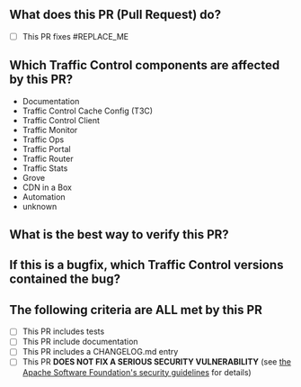 <!--
************ STOP!! ************
If this Pull Request is intended to fix a security vulnerability, DO NOT submit it! Instead, contact
the Apache Traffic Control Security Team at security@trafficcontrol.apache.org and follow the
guidelines at https://apache.org/security regarding vulnerability disclosure.
-->
## What does this PR (Pull Request) do?
- [ ] This PR fixes #REPLACE_ME
<!-- Or you can say
- [x] This PR is not related to any Issue

A description of your PR goes here ↓ -->


## Which Traffic Control components are affected by this PR?
<!-- Please delete all components from this list that are NOT affected by this Pull Request.
Feel free to add the name of a tool or script that is affected but not on the list.
-->
- Documentation
- Traffic Control Cache Config (T3C)
- Traffic Control Client <!-- Please specify which (Python, Go, or Java) -->
- Traffic Monitor
- Traffic Ops
- Traffic Portal
- Traffic Router
- Traffic Stats
- Grove
- CDN in a Box
- Automation <!-- Please specify which (GitHub Actions, Docker images, Ansible Roles, etc.) -->
- unknown

## What is the best way to verify this PR?
<!-- Please include here ALL the steps necessary to test your Pull Request.
If your PR includes tests (and most should), provide the steps needed to run the tests.
If not, please provide step-by-step instructions to test the PR manually and explain why your PR does not need tests. -->


## If this is a bugfix, which Traffic Control versions contained the bug?
<!-- Delete this section if the PR is not a bugfix, or if the bug is only in the master branch.
Examples:
- 5.1.2
- 5.1.3 (RC1)
 -->


## The following criteria are ALL met by this PR
<!-- Check each box to signify that the associated statement is true. For example:
- [x]  ← Correct!
- [ x] ← Wrong
- []   ← Wrong
- [*]  ← Wrong -->

- [ ] This PR includes tests <!-- If not, please delete this text and explain why this PR does not need tests. -->
- [ ] This PR include documentation <!-- If not, please delete this text and explain why this PR does not need documentation. -->
- [ ] This PR includes a CHANGELOG.md entry <!-- A fix for a bug from an ATC release, an improvement, or a new feature should include a changelog entry. -->
- [ ] This PR **DOES NOT FIX A SERIOUS SECURITY VULNERABILITY** (see [the Apache Software Foundation's security guidelines](https://apache.org/security) for details)

<!--
Licensed to the Apache Software Foundation (ASF) under one
or more contributor license agreements.  See the NOTICE file
distributed with this work for additional information
regarding copyright ownership.  The ASF licenses this file
to you under the Apache License, Version 2.0 (the
"License"); you may not use this file except in compliance
with the License.  You may obtain a copy of the License at

    http://www.apache.org/licenses/LICENSE-2.0

Unless required by applicable law or agreed to in writing,
software distributed under the License is distributed on an
"AS IS" BASIS, WITHOUT WARRANTIES OR CONDITIONS OF ANY
KIND, either express or implied.  See the License for the
specific language governing permissions and limitations
under the License.
-->
